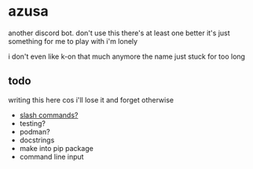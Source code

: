 # azusa

another discord bot. don't use this there's at least one better it's just something for me to play with i'm lonely

i don't even like k-on that much anymore the name just stuck for too long

## todo
writing this here cos i'll lose it and forget otherwise
- [slash commands?](https://gist.github.com/Rapptz/c4324f17a80c94776832430007ad40e6#slash-commands-and-context-menu-commands)
- testing?
- podman?
- docstrings
- make into pip package
- command line input
